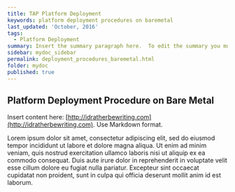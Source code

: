 ```yaml
---
title: TAP Platform Deployment
keywords: platform deployment procedures on baremetal
last_updated: 'October, 2016'
tags:
  - Platform Deployment
summary: Insert the summary paragraph here.  To edit the summary you must edit the meta data for this post. 
sidebar: mydoc_sidebar
permalink: deployment_procedures_baremetal.html
folder: mydoc
published: true
---
```


## Platform Deployment Procedure on Bare Metal

Insert content here: [http://idratherbewriting.com](http://idratherbewriting.com). Use Markdown format.

Lorem ipsum dolor sit amet, consectetur adipiscing elit, sed do eiusmod tempor incididunt ut labore et dolore magna aliqua. Ut enim ad minim veniam, quis nostrud exercitation ullamco laboris nisi ut aliquip ex ea commodo consequat. Duis aute irure dolor in reprehenderit in voluptate velit esse cillum dolore eu fugiat nulla pariatur. Excepteur sint occaecat cupidatat non proident, sunt in culpa qui officia deserunt mollit anim id est laborum.

